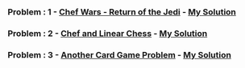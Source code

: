 ### Problem : 1 - [Chef Wars - Return of the Jedi](https://www.codechef.com/AUG20B/problems/CHEFWARS) - [My Solution](https://github.com/rawat-divyanshu/CodeChef-Contests/blob/master/CodeChef%20Long%20Challenge%20-%20August%202020/Chef%20Wars%20-%20Return%20of%20the%20Jedi.cpp)

### Problem : 2 - [Chef and Linear Chess](https://www.codechef.com/AUG20B/problems/LINCHESS) - [My Solution](https://github.com/rawat-divyanshu/CodeChef-Contests/blob/master/CodeChef%20Long%20Challenge%20-%20August%202020/Chef%20and%20Linear%20Chess.cpp)

### Problem : 3 - [Another Card Game Problem](https://www.codechef.com/AUG20B/problems/CRDGAME3) - [My Solution](https://github.com/rawat-divyanshu/CodeChef-Contests/blob/master/CodeChef%20Long%20Challenge%20-%20August%202020/Another%20Card%20Game%20Problem.cpp)

